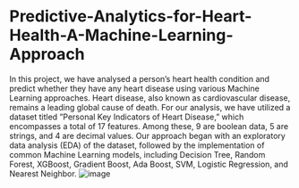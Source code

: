# Predictive-Analytics-for-Heart-Health-A-Machine-Learning-Approach

In this project, we have analysed a person’s heart health condition and predict whether they have any heart disease using various Machine Learning approaches. Heart disease, also known as cardiovascular disease, remains a leading global cause of death. 
For our analysis, we have utilized a dataset titled ”Personal Key Indicators of Heart Disease,” which encompasses a total of 17 features. Among these, 9 are boolean data, 5 are strings, and 4 are decimal values. Our approach began with an exploratory data analysis (EDA) of the dataset, followed by the implementation of common Machine Learning models, including Decision Tree, Random Forest, XGBoost, Gradient Boost, Ada Boost, SVM, Logistic Regression, and Nearest Neighbor.
![image](https://github.com/muhammadrafsan/Predictive-Analytics-for-Heart-Health-A-Machine-Learning-Approach/assets/66514938/93394aa7-459a-4542-833a-7d9e54fd60f1)
